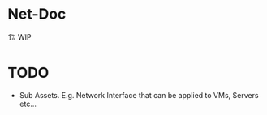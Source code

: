 # Net-Doc

🏗️ WIP

# TODO

- Sub Assets. E.g. Network Interface that can be applied to VMs, Servers etc...
